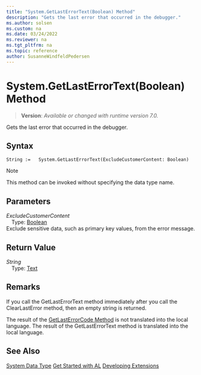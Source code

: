 ```yaml
---
title: "System.GetLastErrorText(Boolean) Method"
description: "Gets the last error that occurred in the debugger."
ms.author: solsen
ms.custom: na
ms.date: 03/24/2022
ms.reviewer: na
ms.tgt_pltfrm: na
ms.topic: reference
author: SusanneWindfeldPedersen
---
```

[//]: # (START>DO_NOT_EDIT)
[//]: # (IMPORTANT:Do not edit any of the content between here and the END>DO_NOT_EDIT.)
[//]: # (Any modifications should be made in the .xml files in the ModernDev repo.)
# System.GetLastErrorText(Boolean) Method
> **Version**: _Available or changed with runtime version 7.0._

Gets the last error that occurred in the debugger.


## Syntax
```AL
String :=   System.GetLastErrorText(ExcludeCustomerContent: Boolean)
```
> [!NOTE]
> This method can be invoked without specifying the data type name.
## Parameters
*ExcludeCustomerContent*  
&emsp;Type: [Boolean](../boolean/boolean-data-type.md)  
Exclude sensitive data, such as primary key values, from the error message.  


## Return Value
*String*  
&emsp;Type: [Text](../text/text-data-type.md)  



[//]: # (IMPORTANT: END>DO_NOT_EDIT)

## Remarks

If you call the GetLastErrorText method immediately after you call the ClearLastError method, then an empty string is returned.  

The result of the [GetLastErrorCode Method](../../methods-auto/system/system-getlasterrorcode-method.md) is not translated into the local language. The result of the GetLastErrorText method is translated into the local language.  

## See Also
[System Data Type](system-data-type.md)
[Get Started with AL](../../devenv-get-started.md)
[Developing Extensions](../../devenv-dev-overview.md)